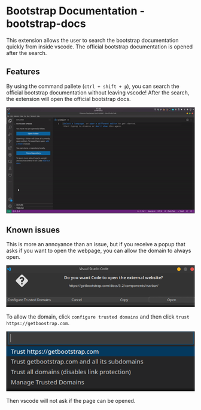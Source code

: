 # Bootstrap Documentation - bootstrap-docs

This extension allows the user to search the bootstrap documentation quickly from inside vscode. The official bootstrap documentation is opened after the search.

## Features

By using the command pallete (`ctrl + shift + p`), you can search the official bootstrap documentation without leaving vscode! After the search, the extension will open the official bootstrap docs. 

![Feature gif](/resources/feature.gif)

## Known issues

This is more an annoyance than an issue, but if you receive a popup that asks if you want to open the webpage, you can allow the domain to always open.

![Popup to open webpage](/resources/trusted%20domains.png)

To allow the domain, click `configure trusted domains` and then click `trust https://getboostrap.com`.

![Allow trusted domain](/resources/trust%20domain.png)

Then vscode will not ask if the page can be opened.